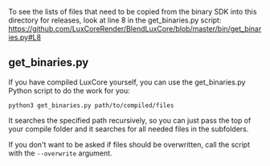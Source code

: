 To see the lists of files that need to be copied from the binary SDK into this directory for releases, look at line 8 in the get_binaries.py script:
https://github.com/LuxCoreRender/BlendLuxCore/blob/master/bin/get_binaries.py#L8

## get_binaries.py

If you have compiled LuxCore yourself, you can use the get_binaries.py Python script to do the work for you:

`python3 get_binaries.py path/to/compiled/files`

It searches the specified path recursively, so you can just pass the top of your compile folder and it searches for all needed files in the subfolders.

If you don't want to be asked if files should be overwritten, call the script with the `--overwrite` argument.